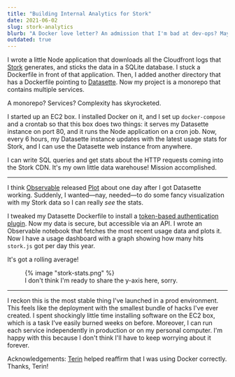 ```yaml
---
title: "Building Internal Analytics for Stork"
date: 2021-06-02
slug: stork-analytics
blurb: "A Docker love letter? An admission that I'm bad at dev-ops? Maybe I just did something I want to brag about. This is that brag."
outdated: true
---
```


I wrote a little Node application that downloads all the Cloudfront logs that [Stork](https://stork-search.net) generates, and sticks the data in a SQLite database. I stuck a Dockerfile in front of that application. Then, I added another directory that has a Dockerfile pointing to [Datasette](https://datasette.io). Now my project is a monorepo that contains multiple services.

A monorepo? Services? Complexity has skyrocketed.

I started up an EC2 box. I installed Docker on it, and I set up `docker-compose` and a crontab so that this box does two things: it serves my Datasette instance on port 80, and it runs the Node application on a cron job. Now, every 6 hours, my Datasette instance updates with the latest usage stats for Stork, and I can use the Datasette web instance from anywhere.

I can write SQL queries and get stats about the HTTP requests coming into the Stork CDN. It's my own little data warehouse! Mission accomplished.

---

I think [Observable](https://observablehq.com) released [Plot](https://observablehq.com/@observablehq/plot) about one day after I got Datasette working. Suddenly, I wanted—nay, needed—to do some fancy visualization with my Stork data so I can really _see_ the stats.

I tweaked my Datasette Dockerfile to install a [token-based authentication plugin](https://github.com/simonw/datasette-auth-tokens). Now my data is secure, but accessible via an API. I wrote an Observable notebook that fetches the most recent usage data and plots it. Now I have a usage dashboard with a graph showing how many hits `stork.js` got per day this year.

It's got a rolling average!

<figure>
{% image "stork-stats.png" %}
<figcaption>I don't think I'm ready to share the y-axis here, sorry.</figcaption>
</figure>

---

I reckon this is the most stable thing I've launched in a prod environment. This feels like the deployment with the smallest bundle of hacks I've ever created. I spent shockingly little time installing software on the EC2 box, which is a task I've easily burned weeks on before. Moreover, I can run each service independently in production or on my personal computer. I'm happy with this because I don't think I'll have to keep worrying about it forever.

Acknowledgements: [Terin](https://twitter.com/terinjokes) helped reaffirm that I was using Docker correctly. Thanks, Terin!

